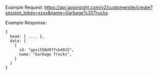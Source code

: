 Example Request: https://api.gpsinsight.com/v2/customersite/create?session_token=xxxx&name=Garbage%20Trucks

Example Response:

    {
      head: { .... },
      data: [
        {
          id: "gpsi558d977cb4915",
          name: "Garbage Trucks",
        }
      ]
    }
